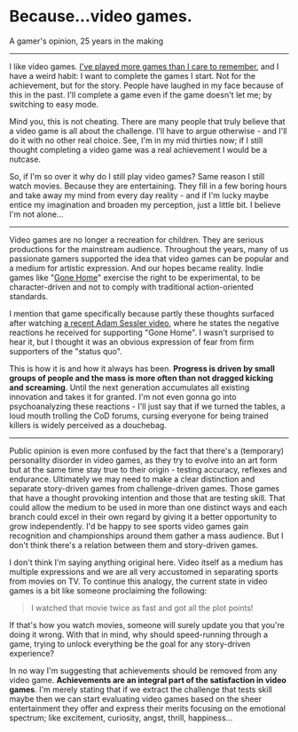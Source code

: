# Because...video games.
A gamer's opinion, 25 years in the making

---

I like video games. [I've played more games than I care to remember](http://raptr.com/whacko), and I have a weird habit: I want to complete the games I start. Not for the achievement, but for the story. People have laughed in my face because of this in the past. I'll complete a game even if the game doesn't let me; by switching to easy mode.

Mind you, this is not cheating. There are many people that truly believe that a video game is all about the challenge. I'll have to argue otherwise - and I'll do it with no other real choice. See, I'm in my mid thirties now; if I still thought completing a video game was a real achievement I would be a nutcase.

So, if I'm so over it why do I still play video games? Same reason I still watch movies. Because they are entertaining. They fill in a few boring hours and take away my mind from every day reality - and if I'm lucky maybe entice my imagination and broaden my perception, just a little bit. I believe I'm not alone...

---

Video games are no longer a recreation for children. They are serious productions for the mainstream audience. Throughout the years, many of us passionate gamers supported the idea that video games can be popular and a medium for artistic expression. And our hopes became reality. Indie games like "[Gone Home](http://thefullbrightcompany.com/gonehome/)" exercise the right to be experimental, to be character-driven and not to comply with traditional action-oriented standards.

I mention that game specifically because partly these thoughts surfaced after watching [a recent Adam Sessler video](https://www.youtube.com/watch?v=WpllLknS4b0&t=5m00s), where he states the negative reactions he received for supporting "Gone Home". I wasn't surprised to hear it, but I thought it was an obvious expression of fear from firm supporters of the "status quo".

This is how it is and how it always has been. **Progress is driven by small groups of people and the mass is more often than not dragged kicking and screaming**. Until the next generation accumulates all existing innovation and takes it for granted. I'm not even gonna go into psychoanalyzing these reactions - I'll just say that if we turned the tables, a loud mouth trolling the CoD forums, cursing everyone for being trained killers is widely perceived as a douchebag.

---

Public opinion is even more confused by the fact that there's a (temporary) personality disorder in video games, as they try to evolve into an art form but at the same time stay true to their origin - testing accuracy, reflexes and endurance. Ultimately we may need to make a clear distinction and separate story-driven games from challenge-driven games. Those games that have a thought provoking intention and those that are testing skill. That could allow the medium to be used in more than one distinct ways and each branch could excel in their own regard by giving it a better opportunity to grow independently. I'd be happy to see sports video games gain recognition and championships around them gather a mass audience. But I don't think there's a relation between them and story-driven games.

I don't think I'm saying anything original here. Video itself as a medium has multiple expressions and we are all very accustomed in separating sports from movies on TV. To continue this analogy, the current state in video games is a bit like someone proclaiming the following:

> I watched that movie twice as fast and got all the plot points!

If that's how you watch movies, someone will surely update you that you're doing it wrong. With that in mind, why should speed-running through a game, trying to unlock everything be the goal for any story-driven experience?

In no way I'm suggesting that achievements should be removed from any video game. **Achievements are an integral part of the satisfaction in video games**. I'm merely stating that if we extract the challenge that tests skill maybe then we can start evaluating video games based on the sheer entertainment they offer and express their merits focusing on the emotional spectrum; like excitement, curiosity, angst, thrill, happiness...
